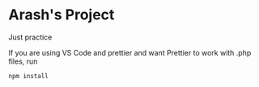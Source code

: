 # Arash's Project

Just  practice

If you are using VS Code and prettier and want Prettier to work with .php files, run

```
npm install
```
